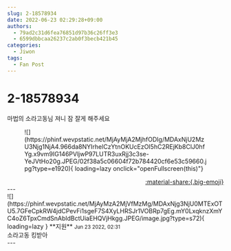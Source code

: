 ```yaml
---
slug: 2-18578934
date: 2022-06-23 02:29:28+09:00
authors:
  - 79ad2c31d6fea76851d97b36c26ff3e3
  - 6599dbbcaa26237c2ab0f3becb421b45
categories:
  - Jiwon
tags:
  - Fan Post
---
```


# 2-18578934

<div class="post-container" markdown="1">
<div class="content-container md-sidebar__scrollwrap" markdown="1">

마법의 소라고동님 져니 잠 잘게 해주세요
<figure markdown="1">
![](https://phinf.wevpstatic.net/MjAyMjA2MjhfODIg/MDAxNjU2MzU3Njg1NjA4.966da8NYIrhelCzYtnOKUcEzOI5hC2REjKb8ClJ0hfYg.x9vm9IG146PVljwP97LUTR3uxRjj3c3se-YeJVtHo20g.JPEG/02f38a5c06604f72b784420cf6e53c59660.jpg?type=e1920){ loading=lazy onclick="openFullscreen(this)"}
</figure>


</div>
</div>

<div style="text-align: right;" markdown="1">
<a href="https://weverse.io/fromis9/fanpost/2-18578934" style="text-align: right;">:material-share:{.big-emoji}</a>
</div>
---

<div class="comments-container md-sidebar__scrollwrap" markdown="1">
<div class="comment" markdown="1">
<div class='id-container' markdown="1">
![](https://phinf.wevpstatic.net/MjAyMzA2MjVfMzMg/MDAxNjg3NjU0MTExOTU5.7GFeCpkRW4jdCPevFi1sgeF7S4XyLHRSJr1VOBRp7gEg.mY0LxqknzXmYC4oZ6TpxCmdSnAbldBctUiaEHQVjHkgg.JPEG/image.jpg?type=s72){ loading=lazy }
**<span class="artist">지원</span>** <small>Jun 23 2022, 02:31</small><br>
</div>
<div class='comment-body' markdown="1">
소라고동 킹받아
</div>
</div>
</div>
---
